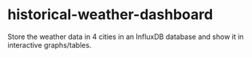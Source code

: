 # historical-weather-dashboard

Store the weather data in 4 cities in an InfluxDB database and show it in interactive graphs/tables.
